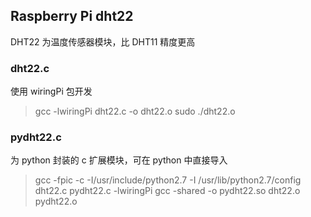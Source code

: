 ## Raspberry Pi dht22

DHT22 为温度传感器模块，比 DHT11 精度更高

### dht22.c

使用 wiringPi 包开发

> gcc -lwiringPi dht22.c -o dht22.o
> sudo ./dht22.o

### pydht22.c

为 python 封装的 c 扩展模块，可在 python 中直接导入

> gcc -fpic -c -I/usr/include/python2.7 -I /usr/lib/python2.7/config dht22.c pydht22.c -lwiringPi
> gcc -shared -o pydht22.so dht22.o pydht22.o
